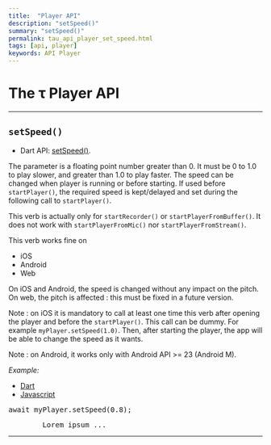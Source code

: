 ```yaml
---
title:  "Player API"
description: "setSpeed()"
summary: "setSpeed()"
permalink: tau_api_player_set_speed.html
tags: [api, player]
keywords: API Player
---
```

# The &tau; Player API
----------------------------------------------------------------------------------------------------------------------------------

## `setSpeed()`

- Dart API: [setSpeed()](pages/flutter-sound/api/player/FlutterSoundPlayer/setSpeed.html).

The parameter is a floating point number greater than 0. It must be 0 to 1.0 to play slower, and greater than 1.0 to play faster.
The speed can be changed when player is running or before starting.
If used before `startPlayer()`, the required speed is kept/delayed and set during the following call to `startPlayer()`.

This verb is actually only for `startRecorder()` or `startPlayerFromBuffer()`.
It does not work with `startPlayerFromMic()` nor `startPlayerFromStream()`.

This verb works fine on
- iOS
- Android
- Web

On iOS and Android, the speed is changed without any impact on the pitch. On web, the pitch is affected : this must be fixed in a future version.

Note : on iOS it is mandatory to call at least one time this verb after opening the player and before the `startPlayer()`.
This call can be dummy. For example `myPlayer.setSpeed(1.0)`.
Then, after starting the player, the app will be able to change the speed as it wants.

Note : on Android, it works only with Android API >= 23 (Android M).

*Example:*
<ul id="profileTabs" class="nav nav-tabs">
    <li class="active"><a href="#dart" data-toggle="tab">Dart</a></li>
    <li><a href="#javascript" data-toggle="tab">Javascript</a></li>
</ul>
<div class="tab-content">

<div role="tabpanel" class="tab-pane active" id="dart">

<pre>
await myPlayer.setSpeed(0.8);
</pre>

</div>

<div role="tabpanel" class="tab-pane" id="javascript">
<pre>
        Lorem ipsum ...
</pre>
</div>

</div>

---------------------------------------------------------------------------------------------------------------------------------
